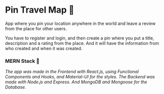 # Pin Travel Map :round_pushpin:
App where you pin your location anywhere in the world and leave a review from the place for other users.

You have to register and login, and then create a pin where you put a title, description and a rating from the place. And it will have the information from who created and when it was created.

### MERN Stack :rocket:
*The app was made in the Frontend with React.js, using Functional Components and Hooks, and Material-UI for the styles. The Backend was made with Node.js and Express. And MongoDB and Mongoose for the Database.*
